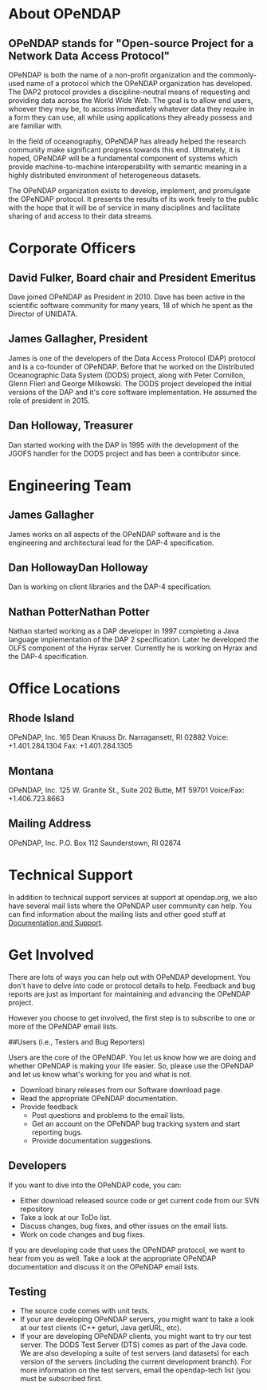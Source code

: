 # About OPeNDAP

## OPeNDAP stands for "Open-source Project for a Network Data Access Protocol"

OPeNDAP is both the name of a non-profit organization and the commonly-used name of a protocol which the OPeNDAP organization has developed. The DAP2 protocol provides a discipline-neutral means of requesting and providing data across the World Wide Web. The goal is to allow end users, whoever they may be, to access immediately whatever data they require in a form they can use, all while using applications they already possess and are familiar with.

In the field of oceanography, OPeNDAP has already helped the research community make significant progress towards this end. Ultimately, it is hoped, OPeNDAP will be a fundamental component of systems which provide machine-to-machine interoperability with semantic meaning in a highly distributed environment of heterogeneous datasets.

The OPeNDAP organization exists to develop, implement, and promulgate the OPeNDAP protocol. It presents the results of its work freely to the public with the hope that it will be of service in many disciplines and facilitate sharing of and access to their data streams.

# Corporate Officers

## David Fulker, Board chair and President Emeritus

Dave joined OPeNDAP as President in 2010. Dave has been active in the scientific software community for many years, 18 of which he spent as the Director of UNIDATA.

## James Gallagher, President

James is one of the developers of the Data Access Protocol (DAP) protocol and is a co-founder of  OPeNDAP. Before that he worked on the Distributed Oceanographic Data System (DODS) project, along with Peter Cornillon, Glenn Flierl and George Milkowski. The DODS project developed the initial versions of the DAP and it's core software implementation. He assumed the role of president in 2015.

## Dan Holloway, Treasurer

Dan started working with the DAP in 1995 with the development of the JGOFS handler for the DODS project and has been a contributor since.

# Engineering Team

## James Gallagher

James works on all aspects of the OPeNDAP software and is the engineering and architectural lead for the DAP-4 specification.

## Dan HollowayDan Holloway

Dan is working on client libraries and the DAP-4 specification.

## Nathan PotterNathan Potter

Nathan started working as a DAP developer in 1997 completing a Java language implementation of the DAP 2 specification. Later he developed the OLFS component of the Hyrax server. Currently he is working on Hyrax and the DAP-4 specification.

# Office Locations

## Rhode Island

OPeNDAP, Inc.
165 Dean Knauss Dr.
Narragansett, RI 02882
Voice: +1.401.284.1304
Fax: +1.401.284.1305

## Montana

OPeNDAP, Inc.
125 W. Granite St., Suite 202
Butte, MT 59701
Voice/Fax: +1.406.723.8663

## Mailing Address

OPeNDAP, Inc.
P.O. Box 112
Saunderstown, RI 02874

# Technical Support

In addition to technical support services at support at opendap.org, we also have several mail lists where the OPeNDAP user community can help. You can find information about the mailing lists and other good stuff at [Documentation and Support](https://www.opendap.org/support).

# Get Involved

There are lots of ways you can help out with OPeNDAP development. You don't have to delve into code or protocol details to help. Feedback and bug reports are just as important for maintaining and advancing the OPeNDAP project.

However you choose to get involved, the first step is to subscribe to one or more of the OPeNDAP email lists.

##Users (i.e., Testers and Bug Reporters)

Users are the core of the OPeNDAP. You let us know how we are doing and whether OPeNDAP is making your life easier. So, please use the OPeNDAP and let us know what's working for you and what is not.

* Download binary releases from our Software download page.
* Read the appropriate OPeNDAP documentation.
* Provide feedback
    * Post questions and problems to the email lists.
    * Get an account on the OPeNDAP bug tracking system and start reporting bugs.
    * Provide documentation suggestions.

## Developers

If you want to dive into the OPeNDAP code, you can:

* Either download released source code or get current code from our SVN repository
* Take a look at our ToDo list.
* Discuss changes, bug fixes, and other issues on the email lists.
* Work on code changes and bug fixes.

If you are developing code that uses the OPeNDAP protocol, we want to hear from you as well. Take a look at the appropriate OPeNDAP documentation and discuss it on the OPeNDAP email lists.

## Testing

* The source code comes with unit tests.
* If your are developing OPeNDAP servers, you might want to take a look at our test clients (C++ geturl, Java getURL, etc).
* If your are developing OPeNDAP clients, you might want to try our test server. The DODS Test Server (DTS) comes as part of the Java code. We are also developing a suite of test servers (and datasets) for each version of the servers (including the current development branch). For more information on the test servers, email the opendap-tech list (you must be subscribed first.
